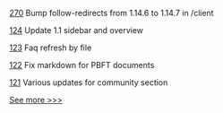 
[270](https://github.com/hyperledger/blockchain-explorer/pull/270) Bump follow-redirects from 1.14.6 to 1.14.7 in /client

[124](https://github.com/hyperledger/sawtooth-docs/pull/124) Update 1.1 sidebar and overview

[123](https://github.com/hyperledger/sawtooth-docs/pull/123) Faq refresh by file

[122](https://github.com/hyperledger/sawtooth-docs/pull/122) Fix markdown for PBFT documents

[121](https://github.com/hyperledger/sawtooth-docs/pull/121) Various updates for community section


[See more >>>](https://start-here.hyperledger.org/pull-requests)
